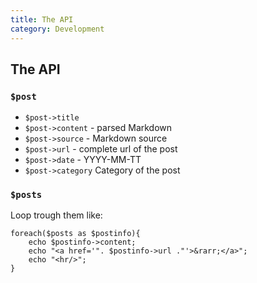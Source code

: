 ```yaml
---
title: The API
category: Development
---
```

## The API
### `$post`
* `$post->title`
* `$post->content` - parsed Markdown
* `$post->source` - Markdown source
* `$post->url` - complete url of the post
* `$post->date` - YYYY-MM-TT
* `$post->category` Category of the post  

### `$posts`
Loop trough them like:

	foreach($posts as $postinfo){
		echo $postinfo->content;
		echo "<a href='". $postinfo->url ."'>&rarr;</a>";
		echo "<hr/>";
	}

